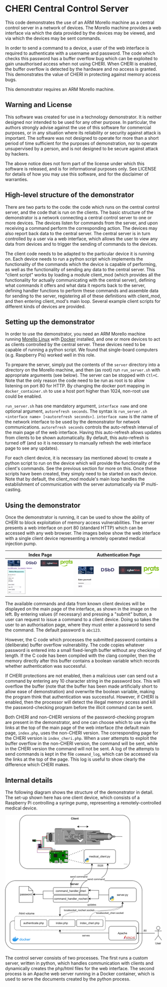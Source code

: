 # CHERI Central Control Server

This code demonstrates the use of an ARM Morello machine as a central control server in
a network of devices. The Morello machine provides a web interface via which the data
provided by the devices may be viewed, and via which the devices may be sent commands.

In order to send a command to a device, a user of the web interface is required to
authenticate with a username and password. The code which checks this password has
a buffer overflow bug which can be exploited to gain unauthorised access when not using
CHERI. When CHERI is enabled, the buffer overflow is detected by the hardware and no
access is granted. This demonstrates the value of CHERI in protecting against memory
access bugs.

This demonstrator requires an ARM Morello machine.

## Warning and License

This software was created for use in a technology demonstrator. It is neither
designed nor intended to be used for any other purpose. In particular, the
authors strongly advise against the use of this software for commercial
purposes, or in any situation where its reliability or security against attack
is important. The software was not designed to operate for more than
a short period of time sufficient for the purposes of demonstration, nor to
operate unsupervised by a person, and is not designed to be secure against
attack by hackers.

The above notice does not form part of the license under which this software
is released, and is for informational purposes only. See LICENSE for details
of how you may use this software, and for the disclaimer of warranties.

## High-level structure of the demonstrator

There are two parts to the code: the code which runs on the central control server,
and the code that is run on the clients. The basic structure of the demonstrator is
a network connecting a central control server to one or more devices. The devices
listen for commands from the server, and upon receiving a command perform the
corresponding action. The devices may also report back data to the central server.
The central server is in turn controlled by a user via a web interface, which allows
the user to view any data from devices and to trigger the sending of commands to the
devices.

The client code needs to be adapted to the particular device it is running on. Each
device needs to run a python script which implements the functionality of the commands
which the device is capable of performing, as well as the functionality of sending any
data to the central server. This "client script" works by loading a module client_mod
(which provides all the functionality for actually communicating with the central server),
defining what commands it offers and what data it reports back to the server, defining
handler functions to perform these commands and assemble data for sending to the server,
registering all of these definitions with client_mod, and then entering client_mod's main
loop. Several example client scripts for different kinds of devices are provided.

## Setting up the demonstrator

In order to use the demonstrator, you need an ARM Morello machine running
[Morello Linux](https://www.morello-project.org/) with [Docker](https://www.docker.com/)
installed, and one or more devices to act as clients controlled by the central server.
These devices need to be capable of running a python script. We found that single-board
computers (e.g. Raspberry Pis) worked well in this role.

To prepare the server, simply put the contents of the `server` directory into a directory
on the Morello machine, and then (as root) run `run_server.sh` with appropriate arguments
(see below). The server can be stopped
with `Ctl+C`. Note that the only reason the code need to be run as root is to allow listening
on port 80 for HTTP. By changing the docker port mapping in `docker_container.sh` to use a
host port higher than 1024, non-root use could be enabled.

`run_server.sh` has one mandatory argument, `interface name` and one optional argument,
`autorefresh seconds`. The syntax is `run_server.sh <interface name> [<autorefresh seconds>]`.
`interface name` is the name of the network interface to be used by the demonstrator for
network communications. `autorefresh seconds` controls the auto-refresh interval of the main
page of the web interface. Having this auto-refresh allows updates from clients to be shown
automatically. By default, this auto-refresh is turned off (and so it is necessary to
manually refresh the web interface page to see any updates).

For each client device, it is necessary (as mentioned above) to create a python script to
run on the device which will provide the functionality of the client's commands. See the
previous section for more on this. Once these scripts have been created, they simply need to
be started on each device. Note that by default, the client_mod module's main loop handles
the establishment of communication with the server automatically via IP multi-casting.


## Using the demonstrator

Once the demonstrator is running, it can be used to show the ability of CHERI to block
exploitation of memory access vulnerabilities. The server presents a web interface on
port 80 (standard HTTP) which can be accessed with any web browser. The images below
show the web interface with a single client device representing a remotely operated medical
injection pump.

Index Page             |  Authentication Page
:-------------------------:|:-------------------------:
![](/images/index.png)  |  ![](/images/auth.png)


The available commands and data from known client devices will be displayed on the main
page of the interface, as shown in the image on the left. By entering values (if necessary)
and pressing a "submit" button, a user can request to issue a command to a client device.
Doing so takes the user to an authorisation page, where they must enter a password to send the
command. The default password is `abc123`.

However, the C code which processes the submitted password contains a (deliberate) buffer
overflow vulnerability. The code copies whatever password is entered into a small fixed-length
buffer without any checking of length. If the C code has been compiled with the clang compiler,
then the memory directly after this buffer contains a boolean variable which records whether
authentication was successful.

If CHERI protections are not enabled, then a malicious user can send out a command by entering
any 10 character string in the password box. This will overflow the buffer (note that the buffer
has been made artificially short to allow ease of demonstration) and overwrite the boolean
variable, making the program think that authentication was successful. However, if CHERI is
enabled, then the processor will detect the illegal memory access and kill the password-checking
program before the illicit command can be sent.

Both CHERI and non-CHERI versions of the password-checking program are present in the demonstrator,
and one can choose which to use via the links at the top of the main page of the web interface (the
default main page, `index.php`, uses the non-CHERI version. The corresponding page for the CHERI version
is `index_cheri.php`. When a user attempts to exploit the buffer overflow in the non-CHERI version,
the command will be sent, while in the CHERI version the command will not be sent. A log of the
attempts to send commands is kept in the file `command_log`, which can be accessed via the links at the
top of the page. This log is useful to show clearly the difference which CHERI makes.


## Internal details

The following diagram shows the structure of the demonstrator in detail. The set-up shown here has
one client device, which consists of a Raspberry Pi controlling a syringe pump, representing a
remotely-controlled medical device.

![Architecture](images/medical_demonstrator.svg)

The control server consists of two processes. The first runs a custom server, written in python, which
handles communication with clients and dynamically creates the php/html files for the web interface.
The second process is an Apache web server running in a Docker container, which is used to serve the
documents created by the python process.













